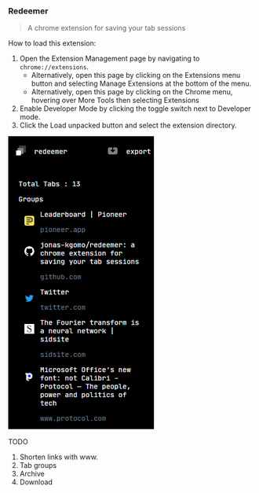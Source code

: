 ### Redeemer

> A chrome extension for saving your tab sessions

How to load this extension: 
1. Open the Extension Management page by navigating to `chrome://extensions`.
   - Alternatively, open this page by clicking on the Extensions menu button and selecting Manage Extensions at the bottom of the menu.
   - Alternatively, open this page by clicking on the Chrome menu, hovering over More Tools then selecting Extensions
2. Enable Developer Mode by clicking the toggle switch next to Developer mode.
3. Click the Load unpacked button and select the extension directory.

![img](./icons/demo.png)




TODO

1. Shorten links with www.
2. Tab groups
3. Archive 
4. Download